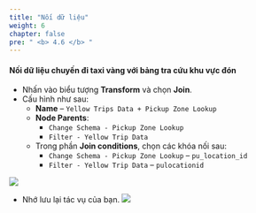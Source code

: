 ```yaml
---
title: "Nối dữ liệu"
weight: 6
chapter: false
pre: " <b> 4.6 </b> "
---
```


#### Nối dữ liệu chuyến đi taxi vàng với bảng tra cứu khu vực đón
- Nhấn vào biểu tượng **Transform** và chọn **Join**.
- Cấu hình như sau:
  - **Name** – `Yellow Trips Data + Pickup Zone Lookup`
  - **Node Parents**:
    - `Change Schema - Pickup Zone Lookup`
    - `Filter - Yellow Trip Data`
  - Trong phần **Join conditions**, chọn các khóa nối sau:
    - `Change Schema - Pickup Zone Lookup` – `pu_location_id`
    - `Filter - Yellow Trip Data` – `pulocationid`

![](/images/4.transforming/21.png)

- Nhớ lưu lại tác vụ của bạn.
![](/images/4.transforming/22.png)
